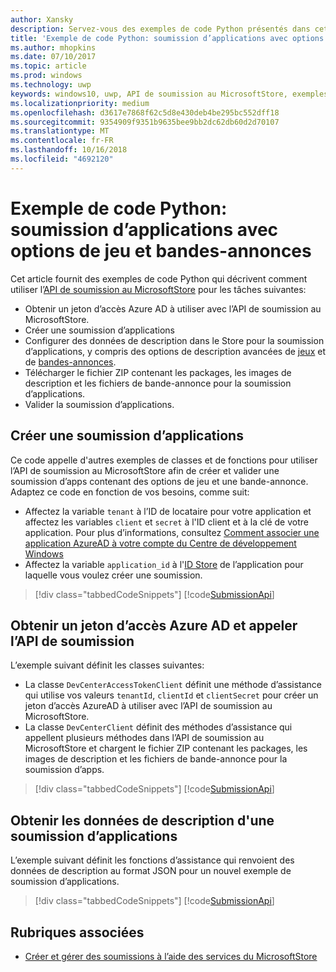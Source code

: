 ```yaml
---
author: Xansky
description: Servez-vous des exemples de code Python présentés dans cette section pour en savoir plus sur la soumission d'options de jeu et de bandes-annonces à l'aide de l’API de soumission au MicrosoftStore.
title: 'Exemple de code Python: soumission d’applications avec options de jeu et bandes-annonces'
ms.author: mhopkins
ms.date: 07/10/2017
ms.topic: article
ms.prod: windows
ms.technology: uwp
keywords: windows10, uwp, API de soumission au MicrosoftStore, exemples de code, options de jeu, bandes-annonces, descriptions avancées, python
ms.localizationpriority: medium
ms.openlocfilehash: d3617e7868f62c5d8e430deb4be295bc552dff18
ms.sourcegitcommit: 9354909f9351b9635bee9bb2dc62db60d2d70107
ms.translationtype: MT
ms.contentlocale: fr-FR
ms.lasthandoff: 10/16/2018
ms.locfileid: "4692120"
---
```

# <a name="python-sample-app-submission-with-game-options-and-trailers"></a>Exemple de code Python: soumission d’applications avec options de jeu et bandes-annonces

Cet article fournit des exemples de code Python qui décrivent comment utiliser l’[API de soumission au MicrosoftStore](create-and-manage-submissions-using-windows-store-services.md) pour les tâches suivantes:

* Obtenir un jeton d’accès Azure AD à utiliser avec l’API de soumission au MicrosoftStore.
* Créer une soumission d’applications
* Configurer des données de description dans le Store pour la soumission d’applications, y compris des options de description avancées de [jeux](manage-app-submissions.md#gaming-options-object) et de [bandes-annonces](manage-app-submissions.md#trailer-object).
* Télécharger le fichier ZIP contenant les packages, les images de description et les fichiers de bande-annonce pour la soumission d’applications.
* Valider la soumission d’applications.

<span id="create-app-submission" />

## <a name="create-an-app-submission"></a>Créer une soumission d’applications

Ce code appelle d'autres exemples de classes et de fonctions pour utiliser l’API de soumission au MicrosoftStore afin de créer et valider une soumission d’apps contenant des options de jeu et une bande-annonce. Adaptez ce code en fonction de vos besoins, comme suit:

* Affectez la variable ```tenant``` à l’ID de locataire pour votre application et affectez les variables ```client``` et ```secret``` à l'ID client et à la clé de votre application. Pour plus d’informations, consultez [Comment associer une application AzureAD à votre compte du Centre de développement Windows](create-and-manage-submissions-using-windows-store-services.md#how-to-associate-an-azure-ad-application-with-your-windows-dev-center-account)
* Affectez la variable ```application_id``` à l'[ID Store](in-app-purchases-and-trials.md#store-ids) de l’application pour laquelle vous voulez créer une soumission.

> [!div class="tabbedCodeSnippets"]
[!code[SubmissionApi](./code/StoreServicesExamples_SubmissionAdvancedListings/python/CreateAndSubmitAppSubmissionExample.py#L1-L74)]

<span id="token" />

## <a name="obtain-an-azure-ad-access-token-and-invoke-the-submission-api"></a>Obtenir un jeton d’accès Azure AD et appeler l’API de soumission

L’exemple suivant définit les classes suivantes:

* La classe ```DevCenterAccessTokenClient``` définit une méthode d’assistance qui utilise vos valeurs ```tenantId```, ```clientId``` et ```clientSecret``` pour créer un jeton d’accès AzureAD à utiliser avec l’API de soumission au MicrosoftStore.
* La classe ```DevCenterClient``` définit des méthodes d’assistance qui appellent plusieurs méthodes dans l’API de soumission au MicrosoftStore et chargent le fichier ZIP contenant les packages, les images de description et les fichiers de bande-annonce pour la soumission d’apps.

> [!div class="tabbedCodeSnippets"]
[!code[SubmissionApi](./code/StoreServicesExamples_SubmissionAdvancedListings/python/devcenterclient.py#L1-L126)]

<span id="token" />

## <a name="get-app-submission-listing-data"></a>Obtenir les données de description d'une soumission d’applications

L’exemple suivant définit les fonctions d’assistance qui renvoient des données de description au format JSON pour un nouvel exemple de soumission d’applications.

> [!div class="tabbedCodeSnippets"]
[!code[SubmissionApi](./code/StoreServicesExamples_SubmissionAdvancedListings/python/submissiondatasamples.py#L1-L170)]

## <a name="related-topics"></a>Rubriques associées

* [Créer et gérer des soumissions à l’aide des services du MicrosoftStore](create-and-manage-submissions-using-windows-store-services.md)
